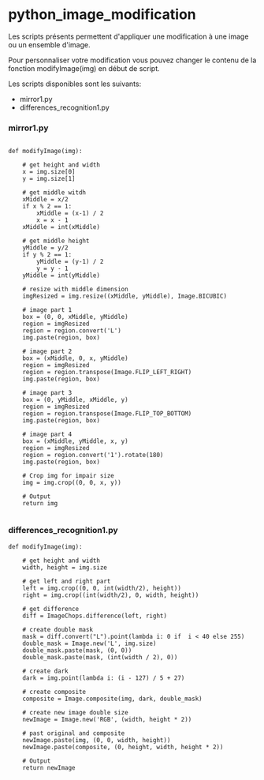 # python_image_modification

Les scripts présents permettent d'appliquer une modification à une image ou un ensemble d'image.

Pour personnaliser votre modification vous pouvez changer le contenu de la fonction modifyImage(img) en début de script.

Les scripts disponibles sont les suivants:

* mirror1.py
* differences_recognition1.py




### mirror1.py

```

def modifyImage(img):
    
    # get height and width
    x = img.size[0]
    y = img.size[1]

    # get middle witdh
    xMiddle = x/2
    if x % 2 == 1:
        xMiddle = (x-1) / 2
        x = x - 1
    xMiddle = int(xMiddle)

    # get middle height
    yMiddle = y/2
    if y % 2 == 1:
        yMiddle = (y-1) / 2
        y = y - 1
    yMiddle = int(yMiddle)

    # resize with middle dimension
    imgResized = img.resize((xMiddle, yMiddle), Image.BICUBIC)
    
    # image part 1
    box = (0, 0, xMiddle, yMiddle)
    region = imgResized
    region = region.convert('L')
    img.paste(region, box)
    
    # image part 2
    box = (xMiddle, 0, x, yMiddle)
    region = imgResized
    region = region.transpose(Image.FLIP_LEFT_RIGHT)
    img.paste(region, box)

    # image part 3
    box = (0, yMiddle, xMiddle, y)
    region = imgResized
    region = region.transpose(Image.FLIP_TOP_BOTTOM)
    img.paste(region, box)

    # image part 4
    box = (xMiddle, yMiddle, x, y)
    region = imgResized
    region = region.convert('1').rotate(180)
    img.paste(region, box)

    # Crop img for impair size
    img = img.crop((0, 0, x, y))
    
    # Output
    return img
    
```




### differences_recognition1.py

```
def modifyImage(img):

    # get height and width
    width, height = img.size
    
    # get left and right part
    left = img.crop((0, 0, int(width/2), height))
    right = img.crop((int(width/2), 0, width, height))
    
    # get difference
    diff = ImageChops.difference(left, right)
    
    # create double mask
    mask = diff.convert("L").point(lambda i: 0 if  i < 40 else 255)
    double_mask = Image.new('L', img.size)
    double_mask.paste(mask, (0, 0))
    double_mask.paste(mask, (int(width / 2), 0))
    
    # create dark
    dark = img.point(lambda i: (i - 127) / 5 + 27)

    # create composite 
    composite = Image.composite(img, dark, double_mask)
    
    # create new image double size
    newImage = Image.new('RGB', (width, height * 2))
    
    # past original and composite
    newImage.paste(img, (0, 0, width, height))
    newImage.paste(composite, (0, height, width, height * 2))
    
    # Output
    return newImage

```
